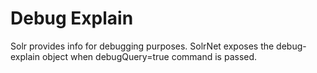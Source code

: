 # Debug Explain
Solr provides info for debugging purposes. SolrNet exposes the debug-explain object when debugQuery=true command is passed.